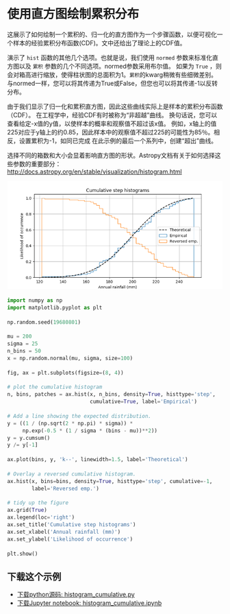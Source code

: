 # 使用直方图绘制累积分布

这展示了如何绘制一个累积的、归一化的直方图作为一个步骤函数，以便可视化一个样本的经验累积分布函数(CDF)。文中还给出了理论上的CDF值。

演示了 ``hist`` 函数的其他几个选项。也就是说，我们使用 ``normed`` 参数来标准化直方图以及 ``累积`` 参数的几个不同选项。normed参数采用布尔值。 如果为 ``True`` ，则会对箱高进行缩放，使得柱状图的总面积为1。``累积``的kwarg稍微有些细微差别。与normed一样，您可以将其传递为True或False，但您也可以将其传递-1以反转分布。

由于我们显示了归一化和累积直方图，因此这些曲线实际上是样本的累积分布函数（CDF）。 在工程学中，经验CDF有时被称为“非超越”曲线。 换句话说，您可以查看给定-x值的y值，以使样本的概率和观察值不超过该x值。 例如，x轴上的值225对应于y轴上的约0.85，因此样本中的观察值不超过225的可能性为85％。相反，设置累积为-1，如同已完成 在此示例的最后一个系列中，创建“超出”曲线。

选择不同的箱数和大小会显着影响直方图的形状。Astropy文档有关于如何选择这些参数的重要部分：http://docs.astropy.org/en/stable/visualization/histogram.html

![使用直方图绘制累积分布](/static/images/gallery/sphx_glr_histogram_cumulative_001.png)

```python
import numpy as np
import matplotlib.pyplot as plt

np.random.seed(19680801)

mu = 200
sigma = 25
n_bins = 50
x = np.random.normal(mu, sigma, size=100)

fig, ax = plt.subplots(figsize=(8, 4))

# plot the cumulative histogram
n, bins, patches = ax.hist(x, n_bins, density=True, histtype='step',
                           cumulative=True, label='Empirical')

# Add a line showing the expected distribution.
y = ((1 / (np.sqrt(2 * np.pi) * sigma)) *
     np.exp(-0.5 * (1 / sigma * (bins - mu))**2))
y = y.cumsum()
y /= y[-1]

ax.plot(bins, y, 'k--', linewidth=1.5, label='Theoretical')

# Overlay a reversed cumulative histogram.
ax.hist(x, bins=bins, density=True, histtype='step', cumulative=-1,
        label='Reversed emp.')

# tidy up the figure
ax.grid(True)
ax.legend(loc='right')
ax.set_title('Cumulative step histograms')
ax.set_xlabel('Annual rainfall (mm)')
ax.set_ylabel('Likelihood of occurrence')

plt.show()
```

## 下载这个示例
            
- [下载python源码: histogram_cumulative.py](https://matplotlib.org/_downloads/histogram_cumulative.py)
- [下载Jupyter notebook: histogram_cumulative.ipynb](https://matplotlib.org/_downloads/histogram_cumulative.ipynb)

